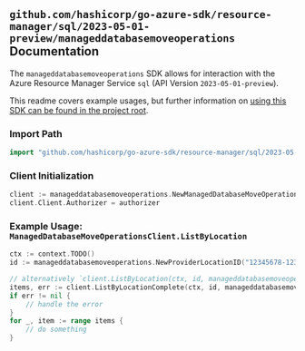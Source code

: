 
## `github.com/hashicorp/go-azure-sdk/resource-manager/sql/2023-05-01-preview/manageddatabasemoveoperations` Documentation

The `manageddatabasemoveoperations` SDK allows for interaction with the Azure Resource Manager Service `sql` (API Version `2023-05-01-preview`).

This readme covers example usages, but further information on [using this SDK can be found in the project root](https://github.com/hashicorp/go-azure-sdk/tree/main/docs).

### Import Path

```go
import "github.com/hashicorp/go-azure-sdk/resource-manager/sql/2023-05-01-preview/manageddatabasemoveoperations"
```


### Client Initialization

```go
client := manageddatabasemoveoperations.NewManagedDatabaseMoveOperationsClientWithBaseURI("https://management.azure.com")
client.Client.Authorizer = authorizer
```


### Example Usage: `ManagedDatabaseMoveOperationsClient.ListByLocation`

```go
ctx := context.TODO()
id := manageddatabasemoveoperations.NewProviderLocationID("12345678-1234-9876-4563-123456789012", "example-resource-group", "locationValue")

// alternatively `client.ListByLocation(ctx, id, manageddatabasemoveoperations.DefaultListByLocationOperationOptions())` can be used to do batched pagination
items, err := client.ListByLocationComplete(ctx, id, manageddatabasemoveoperations.DefaultListByLocationOperationOptions())
if err != nil {
	// handle the error
}
for _, item := range items {
	// do something
}
```
